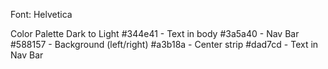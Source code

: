Font: Helvetica

Color Palette Dark to Light
#344e41 - Text in body
#3a5a40 - Nav Bar
#588157 - Background (left/right)
#a3b18a - Center strip
#dad7cd - Text in Nav Bar
